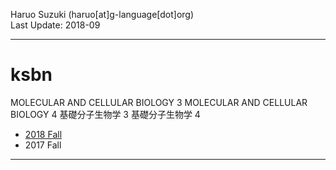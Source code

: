 Haruo Suzuki (haruo[at]g-language[dot]org)  
Last Update: 2018-09

----------

# ksbn
MOLECULAR AND CELLULAR BIOLOGY 3
MOLECULAR AND CELLULAR BIOLOGY 4
基礎分子生物学 3
基礎分子生物学 4

- [2018 Fall](https://github.com/haruosuz/ksbn/tree/master/2018)
- 2017 Fall

----------

